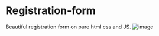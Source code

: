 # Registration-form
 Beautiful registration form on pure html css and JS.
![image](https://user-images.githubusercontent.com/69772348/154946886-8d5dafc7-2ac4-4110-8597-5b3e9b87fbff.png)
